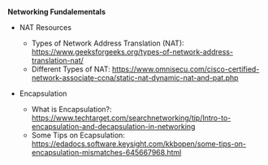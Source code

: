 **Networking Fundalementals**

- NAT Resources
    - Types of Network Address Translation (NAT): https://www.geeksforgeeks.org/types-of-network-address-translation-nat/
    - Different Types of NAT: https://www.omnisecu.com/cisco-certified-network-associate-ccna/static-nat-dynamic-nat-and-pat.php

- Encapsulation
    - What is Encapsulation?: https://www.techtarget.com/searchnetworking/tip/Intro-to-encapsulation-and-decapsulation-in-networking
    - Some Tips on Ecapsulation: https://edadocs.software.keysight.com/kkbopen/some-tips-on-encapsulation-mismatches-645667968.html
